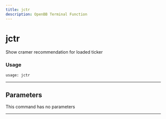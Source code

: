 ```yaml
---
title: jctr
description: OpenBB Terminal Function
---
```


# jctr

Show cramer recommendation for loaded ticker

### Usage

```python
usage: jctr
```

---

## Parameters

This command has no parameters


---
